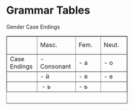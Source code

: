 <h1>Grammar Tables</h1>


<p>Gender Case Endings </p>

<table style="height: 182px; width: 324.03125px;" border="&ldquo;6px&rdquo;">
<tbody>
<tr style="height: 48px;">
<td style="width: 68px; height: 48px;">&nbsp;</td>
<td style="width: 91px; height: 48px;"> Masc.</td>
<td style="width: 67px; height: 48px;"> Fem.</td>
<td style="width: 69.03125px; height: 48px;"> Neut.</td>
</tr>
<tr style="height: 38px;">
<td style="width: 68px; height: 38px;">Case Endings</td>
<td style="width: 91px; height: 38px;"> - Consonant</td>
<td style="width: 67px; height: 38px;"> - а</td>
<td style="width: 69.03125px; height: 38px;">- о</td>
</tr>
<tr style="height: 20px;">
<td style="width: 68px; height: 20px;">&nbsp;</td>
<td style="width: 91px; height: 20px;"> - й</td>
<td style="width: 67px; height: 20px;"> - я</td>
<td style="width: 69.03125px; height: 20px;">- е</td>
</tr>
<tr style="height: 20px;">
<td style="width: 68px; height: 20px;">&nbsp;</td>
<td style="width: 91px; height: 20px;">&nbsp;- ь</td>
<td style="width: 67px; height: 20px;"> - ь</td>
<td style="width: 69.03125px; height: 20px;">&nbsp;</td>
</tr>
</tbody>
</table>

<p> </p>
<p> </p>

